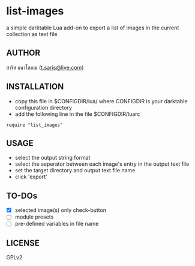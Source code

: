 # list-images

a simple darktable Lua add-on to export a list of images in the current collection as text file

## AUTHOR

สาริศ ธนาโสภณ (t.saris@live.com)

## INSTALLATION

* copy this file in $CONFIGDIR/lua/ where CONFIGDIR is your darktable configuration directory
* add the following line in the file $CONFIGDIR/luarc

``` require "list_images" ```

## USAGE

* select the output string format
* select the seperator between each image's entry in the output text file
* set the target directory and output text file name
* click 'export'

## TO-DOs

- [x] selected image(s) only check-button
- [ ] module presets
- [ ] pre-defined variables in file name

## LICENSE

GPLv2
